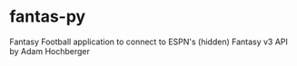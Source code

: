 # fantas-py
Fantasy Football application to connect to ESPN's (hidden) Fantasy v3 API
by Adam Hochberger
